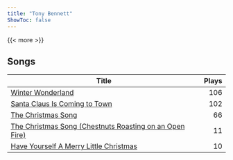 ```yaml
---
title: "Tony Bennett"
ShowToc: false
---
```


{{< more >}}

## Songs
Title | Plays 
----- | -----: 
[Winter Wonderland](/songs/winter-wonderland) | 106
[Santa Claus Is Coming to Town](/songs/santa-claus-is-coming-to-town) | 102
[The Christmas Song](/songs/the-christmas-song) | 66
[The Christmas Song (Chestnuts Roasting on an Open Fire)](/songs/the-christmas-song-chestnuts-roasting-on-an-open-fire) | 11
[Have Yourself A Merry Little Christmas](/songs/have-yourself-a-merry-little-christmas) | 10

